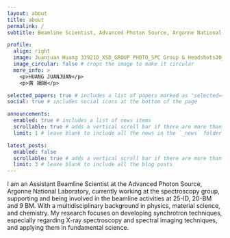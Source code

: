 ```yaml
---
layout: about
title: about
permalink: /
subtitle: Beamline Scientist, Advanced Photon Source, Argonne National Laboratory   Lemont, IL, USA 

profile:
  align: right
  image: Juanjuan Huang 33921D_XSD_GROUP PHOTO_SPC Group & Headshots30_1600x1600.jpg
  image_circular: false # crops the image to make it circular
  more_info: >
    <p>HUANG JUANJUAN</p>
    <p>黄 娟娟</p>

selected_papers: true # includes a list of papers marked as "selected={true}"
social: true # includes social icons at the bottom of the page

announcements:
  enabled: true # includes a list of news items
  scrollable: true # adds a vertical scroll bar if there are more than 3 news items
  limit: 1 # leave blank to include all the news in the `_news` folder

latest_posts:
  enabled: false
  scrollable: true # adds a vertical scroll bar if there are more than 3 new posts items
  limit: 3 # leave blank to include all the blog posts
---
```


I am an Assistant Beamline Scientist at the Advanced Photon Source, Argonne National Laboratory, currently working at the spectroscopy group, supporting and being involved in the beamline activities at 25-ID, 20-BM and 9 BM. With a multidisciplinary background in physics, material science, and chemistry. My research focuses on developing synchrotron techniques, especially regarding X-ray spectroscopy and spectral imaging techniques, and applying them in fundamental science.
